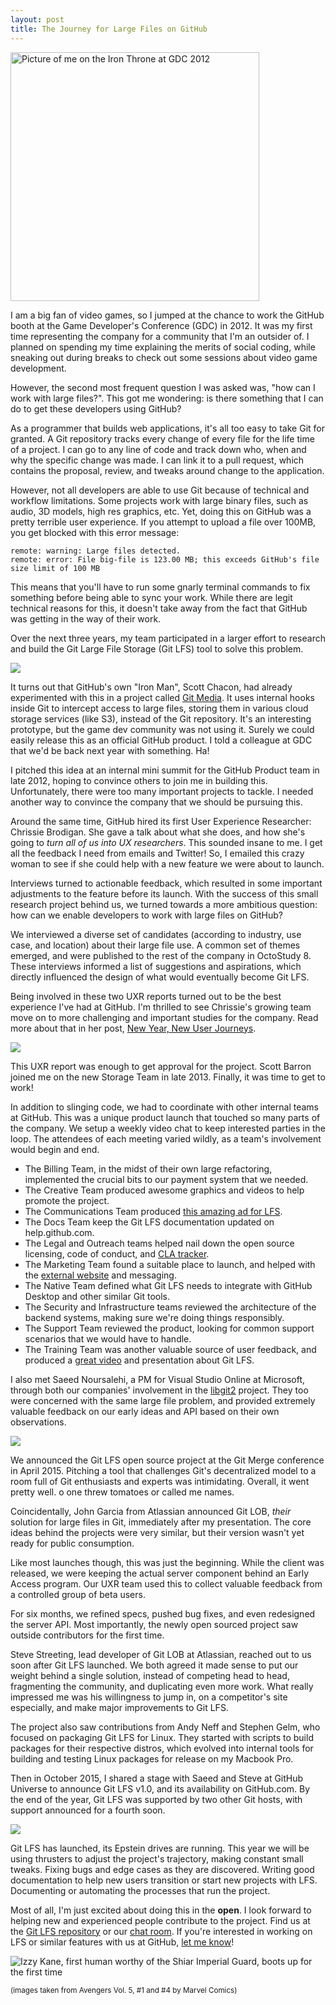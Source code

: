 ```yaml
---
layout: post
title: The Journey for Large Files on GitHub
---
```


<div class="img">
  <img src="/images/2016/ironthrone.jpg" width="398" height="398"
    alt="Picture of me on the Iron Throne at GDC 2012" />
</div>

I am a big fan of video games, so I jumped at the chance to work the GitHub
booth at the Game Developer's Conference (GDC) in 2012. It was my first time
representing the company for a community that I'm an outsider of. I planned on
spending my time explaining the merits of social coding, while sneaking out
during breaks to check out some sessions about video game development.

However, the second most frequent question I was asked was, "how can I work with
large files?". This got me wondering: is there something that I can do to get
these developers using GitHub?

As a programmer that builds web applications, it's all too easy to take Git for
granted. A Git repository tracks every change of every file for the life time
of a project. I can go to any line of code and track down who, when and why
the specific change was made. I can link it to a pull request, which contains
the proposal, review, and tweaks around change to the application.

However, not all developers are able to use Git because of technical and
workflow limitations. Some projects work with large binary files, such as audio,
3D models, high res graphics, etc. Yet, doing this on GitHub was a pretty
terrible user experience. If you attempt to upload a file over 100MB, you get
blocked with this error message:

    remote: warning: Large files detected.  
    remote: error: File big-file is 123.00 MB; this exceeds GitHub's file size limit of 100 MB

This means that you'll have to run some gnarly terminal commands to fix something
before being able to sync your work. While there are legit technical reasons for
this, it doesn't take away from the fact that GitHub was getting in the way of
their work.

Over the next three years, my team participated in a larger effort to research
and build the Git Large File Storage (Git LFS) tool to solve this problem.

![](/images/2016/schacon-stark.png)

It turns out that GitHub's own "Iron Man", Scott Chacon, had already
experimented with this in a project called [Git Media](https://github.com/alebedev/git-media). It uses internal hooks
inside Git to intercept access to large files, storing them in various cloud
storage services (like S3), instead of the Git repository. It's an interesting
prototype, but the game dev community was not using it. Surely we could easily
release this as an official GitHub product. I told a colleague at GDC that we'd
be back next year with something. Ha!

I pitched this idea at an internal mini summit for the GitHub Product team in
late 2012, hoping to convince others to join me in building this. Unfortunately,
there were too many important projects to tackle. I needed another way to
convince the company that we should be pursuing this.

Around the same time, GitHub hired its first User Experience Researcher: Chrissie
Brodigan. She gave a talk about what she does, and how she's going to _turn all
of us into UX researchers_. This sounded insane to me. I get all the
feedback I need from emails and Twitter! So, I emailed this crazy woman to see
if she could help with a new feature we were about to launch.

Interviews turned to actionable feedback, which resulted in some important adjustments to the feature before its launch. With the success of this small
research project behind us, we turned towards a more ambitious question: how can
we enable developers to work with large files on GitHub?

We interviewed a diverse set of candidates (according to industry, use case, and
location) about their large file use. A common set of themes emerged, and were
published to the rest of the company in OctoStudy 8. These interviews informed
a list of suggestions and aspirations, which directly influenced the design of
what would eventually become Git LFS.

Being involved in these two UXR reports turned out to be the best experience
I've had at GitHub. I'm thrilled to see Chrissie's growing team move on to more
challenging and important studies for the company. Read more about that in her
post, [New Year, New User Journeys](https://medium.com/@tenaciouscb/new-year-new-user-journeys-c07880f147f2).

![](/images/2016/smasher-1.png)

This UXR report was enough to get approval for the project. Scott Barron joined
me on the new Storage Team in late 2013. Finally, it was time to get to work!

In addition to slinging code, we had to coordinate with other internal teams at
GitHub. This was a unique product launch that touched so many parts of the
company. We setup a weekly video chat to keep interested parties in the loop.
The attendees of each meeting varied wildly, as a team's involvement would begin
and end.

* The Billing Team, in the midst of their own large refactoring, implemented
the crucial bits to our payment system that we needed.
* The Creative Team produced awesome graphics and videos to help promote the
project.
* The Communications Team produced [this amazing ad for LFS](https://www.youtube.com/watch?v=_11d1ZsEZ8g).
* The Docs Team keep the Git LFS documentation updated on help.github.com.
* The Legal and Outreach teams helped nail down the open source licensing, code
of conduct, and [CLA tracker](https://cla.github.com/).
* The Marketing Team found a suitable place to launch, and helped with the
[external website](https://git-lfs.github.com/) and messaging.
* The Native Team defined what Git LFS needs to integrate with GitHub Desktop
and other similar Git tools.
* The Security and Infrastructure teams reviewed the architecture of the backend
systems, making sure we're doing things responsibly.
* The Support Team reviewed the product, looking for common support scenarios
that we would have to handle.
* The Training Team was another valuable source of user feedback, and produced
a [great video](https://www.youtube.com/watch?v=uLR1RNqJ1Mw) and presentation about Git LFS.

I also met Saeed Noursalehi, a PM for Visual Studio Online at Microsoft, through
both our companies' involvement in the [libgit2](https://libgit2.github.com/)
project. They too were concerned with the same large file problem, and provided
extremely valuable feedback on our early ideas and API based on their own
observations.

![](/images/2016/smasher-2.png)

We announced the Git LFS open source project at the Git Merge conference in
April 2015. Pitching a tool that challenges Git's decentralized model to a room
full of Git enthusiasts and experts was intimidating. Overall, it went pretty
well. o one threw tomatoes or called me names.

Coincidentally, John Garcia from Atlassian announced Git LOB, _their_ solution
for large files in Git, immediately after my presentation. The core ideas behind
the projects were very similar, but their version wasn't yet ready for public
consumption.

Like most launches though, this was just the beginning. While the client was
released, we were keeping the actual server component behind an Early Access
program. Our UXR team used this to collect valuable feedback from a controlled
group of beta users.

For six months, we refined specs, pushed bug fixes, and even redesigned the
server API. Most importantly, the newly open sourced project saw outside
contributors for the first time.

Steve Streeting, lead developer of Git LOB at Atlassian, reached out to us soon
after Git LFS launched. We both agreed it made sense to put our weight behind a
single solution, instead of competing head to head, fragmenting the community,
and duplicating even more work. What really impressed me was his willingness to
jump in, on a competitor's site especially, and make major improvements to Git
LFS.

The project also saw contributions from Andy Neff and Stephen Gelm, who focused
on packaging Git LFS for Linux. They started with scripts to build packages for
their respective distros, which evolved into internal tools for building and
testing Linux packages for release on my Macbook Pro.

Then in October 2015, I shared a stage with Saeed and Steve at GitHub Universe to
announce Git LFS v1.0, and its availability on GitHub.com. By the end of the
year, Git LFS was supported by two other Git hosts, with support announced
for a fourth soon.

![](/images/2016/smasher-3.png)

Git LFS has launched, its Epstein drives are running. This year we will be using
thrusters to adjust the project's trajectory, making constant small tweaks.
Fixing bugs and edge cases as they are discovered. Writing good
documentation to help new users transition or start new projects with LFS.
Documenting or automating the processes that run the project.

Most of all, I'm just excited about doing this in the **open**. I look forward
to helping new and experienced people contribute to the project. Find us at the
[Git LFS repository](https://github.com/github/git-lfs) or our [chat
room](https://gitter.im/github/git-lfs). If you're interested in working on LFS
or similar features with us at GitHub, [let me know](mailto:rick@github.com)!

![Izzy Kane, first human worthy of the Shiar Imperial Guard, boots up for the first time](/images/2016/smasher-4.png)

<small>(images taken from Avengers Vol. 5, #1 and #4 by Marvel Comics)</small>
